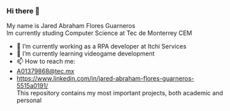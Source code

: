 ### Hi there 👋
My name is Jared Abraham Flores Guarneros <br>
Im currently studing Computer Science at Tec de Monterrey CEM  <br>
- 🔭 I’m currently working as a RPA developer at Itchi Services <br>
- 🌱 I’m currently learning videogame development <br>
- 📫 How to reach me:
-    A01379868@tec.mx<br>
-   https://www.linkedin.com/in/jared-abraham-flores-guarneros-5515a0191/ <br>
This repository contains my most important projects, both academic and personal


